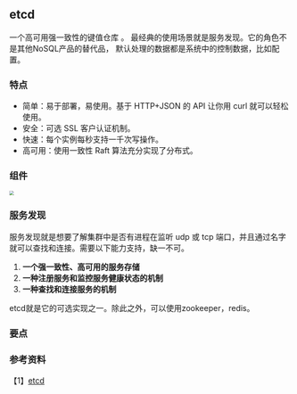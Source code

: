 ## etcd

 一个高可用强一致性的键值仓库 。 最经典的使用场景就是服务发现。它的角色不是其他NoSQL产品的替代品， 默认处理的数据都是系统中的控制数据，比如配置。

### 特点

- 简单：易于部署，易使用。基于 HTTP+JSON 的 API 让你用 curl 就可以轻松使用。
- 安全：可选 SSL 客户认证机制。
- 快速：每个实例每秒支持一千次写操作。
- 高可用：使用一致性 Raft 算法充分实现了分布式。

### 组件

<img src="https://user-gold-cdn.xitu.io/2019/10/20/16de6f9b9563c22d?imageView2/0/w/1280/h/960/format/webp/ignore-error/1" style="zoom:50%;" /> 

### 服务发现

 服务发现就是想要了解集群中是否有进程在监听 udp 或 tcp 端口，并且通过名字就可以查找和连接。需要以下能力支持，缺一不可。

1.  **一个强一致性、高可用的服务存储** 
2.  **一种注册服务和监控服务健康状态的机制**
3.  **一种查找和连接服务的机制** 

etcd就是它的可选实现之一。除此之外，可以使用zookeeper，redis。

### 要点



### 参考资料

【1】[etcd](https://juejin.im/post/6844903970461351944)